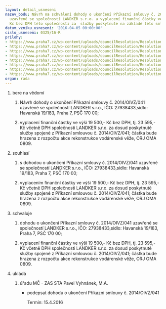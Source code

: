 ```yaml
---
layout: detail_usneseni
nazev_bodu: Návrh na schválení dohody o ukončení Příkazní smlouvy č. 2014/OIVZ/041
  uzavřené se společností LANDKER s.r.o. a vyplacení finanční částky ve výši 19 500,-
  Kč bez DPH této společnosti za  služby poskytnuté na základě této smlouvy
datum_vzniku_usneseni: '2016-04-05 00:00:00'
cislo_usneseni: 0325/16-R
prilohy:
- https://www.praha7.cz/wp-content/uploads/councilResolution/Resolutions/27521/export/1duvodovazprava~40549.docx
- https://www.praha7.cz/wp-content/uploads/councilResolution/Resolutions/27521/export/2Dohodaoukoncenismlouvypoprip~40548.doc
- https://www.praha7.cz/wp-content/uploads/councilResolution/Resolutions/27521/export/3Prikaznismlouva~40547.doc
- https://www.praha7.cz/wp-content/uploads/councilResolution/Resolutions/27521/export/4prilohac1soupispoznatkuzPD~40546.pdf
- https://www.praha7.cz/wp-content/uploads/councilResolution/Resolutions/27521/export/5prilohac2dohody~40545.pdf
- https://www.praha7.cz/wp-content/uploads/councilResolution/Resolutions/27521/export/6vypiszORplatny~40544.pdf
- https://www.praha7.cz/wp-content/uploads/councilResolution/Resolutions/27521/export/registrPlatcuDPH~40543.htm
- https://www.praha7.cz/wp-content/uploads/councilResolution/Resolutions/27521/export/export~299702.pdf
organ: rada
---
```

<ol id="urzList" class="urzList_view"><li id="" class="urzClass1"><span name="1">bere na vědomí</span><ol class="urzOlClass"><li style="text-align: left;" id="" class="urzClass2"><span><p>Návrh dohody o ukončení Příkazní smlouvy č. 2014/OIVZ/041 uzavřené se společností LANDKER s.r.o., IČO: 27938433,sídlo: Havanská 19/183, Praha 7, PSČ 170 00;</p></span></li><li style="text-align: left;" id="" class="urzClass2"><span><p>vyplacení finanční částky ve výši 19 500,- Kč bez DPH, tj. 23 595,- Kč včetně DPH společnosti LANDKER s.r.o. za dosud poskytnuté služby spojené z Příkazní smlouvou č. 2014/OIVZ/041; částka bude hrazena z rozpočtu akce rekonstrukce vodárenské věže, ORJ OMA 0809.<br></p></span></li></ol></li><li id="" class="urzClass1"><span name="26">souhlasí</span><ol class="urzOlClass"><li style="text-align: left;" id="" class="urzClass2"><span><p>s dohodou o ukončení Příkazní smlouvy č. 2014/OIVZ/041 uzavřené se společností LANDKER s.r.o., IČO: 27938433,sídlo: Havanská 19/183, Praha 7, PSČ 170 00;</p></span></li><li style="text-align: left;" id="" class="urzClass2"><span><p>vyplacením finanční částky ve výši 19 500,- Kč bez DPH, tj. 23 595,- Kč včetně DPH společnosti LANDKER s.r.o. za dosud poskytnuté služby spojené z Příkazní smlouvou č. 2014/OIVZ/041; částka bude hrazena z rozpočtu akce rekonstrukce vodárenské věže, ORJ OMA 0809.<br></p></span></li></ol></li><li id="" class="urzClass1"><span name="24">schvaluje</span><ol class="urzOlClass"><li style="text-align: left;" id="" class="urzClass2"><span><p>dohodu o ukončení Příkazní smlouvy č. 2014/OIVZ/041 uzavřené se společností LANDKER s.r.o., IČO: 27938433,sídlo: Havanská 19/183, Praha 7, PSČ 170 00;</p></span></li><li style="text-align: left;" id="" class="urzClass2"><span><p>vyplacení finanční částky ve výši 19 500,- Kč bez DPH, tj. 23 595,- Kč včetně DPH společnosti LANDKER s.r.o. za dosud poskytnuté služby spojené z Příkazní smlouvou č. 2014/OIVZ/041; částka bude hrazena z rozpočtu akce rekonstrukce vodárenské věže, ORJ OMA 0809.<br></p></span></li></ol></li><li class="urzClass1" id="urzUkoly"><span name="1">ukládá</span><ol class="urzOlClass"><li class="urzClass2"><span><p>úřadu MČ - ZAS STA Pavel Vyhnánek, M.A.</p></span><ul class="urzUlClass"><li class="urzClass3"><span><p>podepsat dohodu o ukončení Příkazní smlouvy č. 2014/OIVZ/041</p></span><span class="urzUkolTermin">  Termín:&nbsp;15.4.2016</span></li></ul></li></ol></li></ol>
